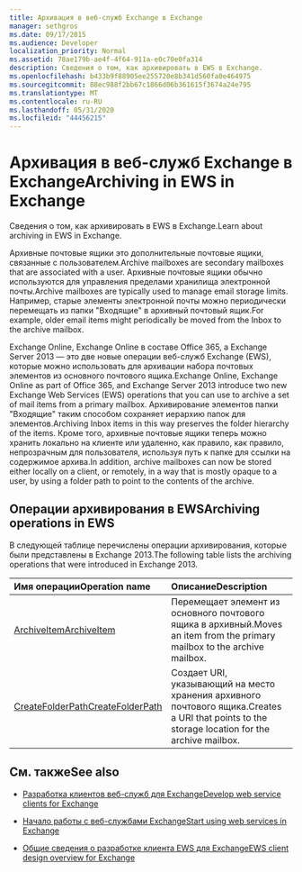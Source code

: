 ```yaml
---
title: Архивация в веб-служб Exchange в Exchange
manager: sethgros
ms.date: 09/17/2015
ms.audience: Developer
localization_priority: Normal
ms.assetid: 78ae179b-ae4f-4f64-911a-e0c70e0fa314
description: Сведения о том, как архивировать в EWS в Exchange.
ms.openlocfilehash: b433b9f88905ee255720e8b341d560fa0e464975
ms.sourcegitcommit: 88ec988f2bb67c1866d06b361615f3674a24e795
ms.translationtype: MT
ms.contentlocale: ru-RU
ms.lasthandoff: 05/31/2020
ms.locfileid: "44456215"
---
```

# <a name="archiving-in-ews-in-exchange"></a><span data-ttu-id="52c50-103">Архивация в веб-служб Exchange в Exchange</span><span class="sxs-lookup"><span data-stu-id="52c50-103">Archiving in EWS in Exchange</span></span>

<span data-ttu-id="52c50-104">Сведения о том, как архивировать в EWS в Exchange.</span><span class="sxs-lookup"><span data-stu-id="52c50-104">Learn about archiving in EWS in Exchange.</span></span>
  
<span data-ttu-id="52c50-105">Архивные почтовые ящики это дополнительные почтовые ящики, связанные с пользователем.</span><span class="sxs-lookup"><span data-stu-id="52c50-105">Archive mailboxes are secondary mailboxes that are associated with a user.</span></span> <span data-ttu-id="52c50-106">Архивные почтовые ящики обычно используются для управления пределами хранилища электронной почты.</span><span class="sxs-lookup"><span data-stu-id="52c50-106">Archive mailboxes are typically used to manage email storage limits.</span></span> <span data-ttu-id="52c50-107">Например, старые элементы электронной почты можно периодически перемещать из папки "Входящие" в архивный почтовый ящик.</span><span class="sxs-lookup"><span data-stu-id="52c50-107">For example, older email items might periodically be moved from the Inbox to the archive mailbox.</span></span> 
  
<span data-ttu-id="52c50-108">Exchange Online, Exchange Online в составе Office 365, а Exchange Server 2013 — это две новые операции веб-служб Exchange (EWS), которые можно использовать для архивации набора почтовых элементов из основного почтового ящика.</span><span class="sxs-lookup"><span data-stu-id="52c50-108">Exchange Online, Exchange Online as part of Office 365, and Exchange Server 2013 introduce two new Exchange Web Services (EWS) operations that you can use to archive a set of mail items from a primary mailbox.</span></span> <span data-ttu-id="52c50-109">Архивирование элементов папки "Входящие" таким способом сохраняет иерархию папок для элементов.</span><span class="sxs-lookup"><span data-stu-id="52c50-109">Archiving Inbox items in this way preserves the folder hierarchy of the items.</span></span> <span data-ttu-id="52c50-110">Кроме того, архивные почтовые ящики теперь можно хранить локально на клиенте или удаленно, как правило, как правило, непрозрачным для пользователя, используя путь к папке для ссылки на содержимое архива.</span><span class="sxs-lookup"><span data-stu-id="52c50-110">In addition, archive mailboxes can now be stored either locally on a client, or remotely, in a way that is mostly opaque to a user, by using a folder path to point to the contents of the archive.</span></span>
  
## <a name="archiving-operations-in-ews"></a><span data-ttu-id="52c50-111">Операции архивирования в EWS</span><span class="sxs-lookup"><span data-stu-id="52c50-111">Archiving operations in EWS</span></span>

<span data-ttu-id="52c50-112">В следующей таблице перечислены операции архивирования, которые были представлены в Exchange 2013.</span><span class="sxs-lookup"><span data-stu-id="52c50-112">The following table lists the archiving operations that were introduced in Exchange 2013.</span></span> 
  
|<span data-ttu-id="52c50-113">**Имя операции**</span><span class="sxs-lookup"><span data-stu-id="52c50-113">**Operation name**</span></span>|<span data-ttu-id="52c50-114">**Описание**</span><span class="sxs-lookup"><span data-stu-id="52c50-114">**Description**</span></span>|
|:-----|:-----|
|[<span data-ttu-id="52c50-115">ArchiveItem</span><span class="sxs-lookup"><span data-stu-id="52c50-115">ArchiveItem</span></span>](https://msdn.microsoft.com/library/1af216b3-13ea-498e-b4fc-23513755d731%28Office.15%29.aspx) <br/> |<span data-ttu-id="52c50-116">Перемещает элемент из основного почтового ящика в архивный.</span><span class="sxs-lookup"><span data-stu-id="52c50-116">Moves an item from the primary mailbox to the archive mailbox.</span></span>  <br/> |
|[<span data-ttu-id="52c50-117">CreateFolderPath</span><span class="sxs-lookup"><span data-stu-id="52c50-117">CreateFolderPath</span></span>](https://msdn.microsoft.com/library/5a10aa5e-3f25-4ec3-a0b9-284c30918a1f%28Office.15%29.aspx) <br/> |<span data-ttu-id="52c50-118">Создает URI, указывающий на место хранения архивного почтового ящика.</span><span class="sxs-lookup"><span data-stu-id="52c50-118">Creates a URI that points to the storage location for the archive mailbox.</span></span>  <br/> |
   
## <a name="see-also"></a><span data-ttu-id="52c50-119">См. также</span><span class="sxs-lookup"><span data-stu-id="52c50-119">See also</span></span>

- [<span data-ttu-id="52c50-120">Разработка клиентов веб-служб для Exchange</span><span class="sxs-lookup"><span data-stu-id="52c50-120">Develop web service clients for Exchange</span></span>](develop-web-service-clients-for-exchange.md)
    
- [<span data-ttu-id="52c50-121">Начало работы с веб-службами Exchange</span><span class="sxs-lookup"><span data-stu-id="52c50-121">Start using web services in Exchange</span></span>](start-using-web-services-in-exchange.md)
    
- [<span data-ttu-id="52c50-122">Общие сведения о разработке клиента EWS для Exchange</span><span class="sxs-lookup"><span data-stu-id="52c50-122">EWS client design overview for Exchange</span></span>](ews-client-design-overview-for-exchange.md)
    

